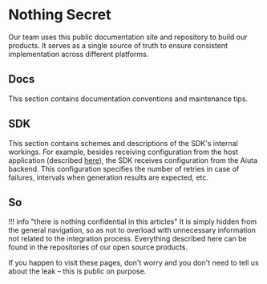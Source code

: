 # Nothing Secret

Our team uses this public documentation site and repository to build our products. It serves as a single source of truth to ensure consistent implementation across different platforms. 

## Docs

This section contains documentation conventions and maintenance tips.


## SDK
This section contains schemes and descriptions of the SDK's internal workings.
For example, besides receiving configuration from the host application (described [here](../sdk/about/developer/configuration.md)), the SDK receives configuration from the Aiuta backend. This configuration specifies the number of retries in case of failures, intervals when generation results are expected, etc.  


## So

!!! info "there is nothing confidential in this articles"
    It is simply hidden from the general navigation, so as not to overload with unnecessary information not related to the integration process. Everything described here can be found in the repositories of our open source products.

If you happen to visit these pages, don't worry and you don't need to tell us about the leak – this is public on purpose.
